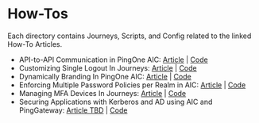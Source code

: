 # How-Tos

Each directory contains Journeys, Scripts, and Config related to the linked How-To Articles.

- API-to-API Communication in PingOne AIC: [Article](https://gwizkid.com/posts/api-to-api-communication-with-aic/) | [Code](api-to-api-communication-with-aic)
- Customizing Single Logout In Journeys: [Article](https://gwizkid.com/posts/customizing-single-logout-with-journeys/introduction/) | [Code](customizing-single-logout-with-journeys)
- Dynamically Branding In PingOne AIC: [Article](https://gwizkid.com/posts/dynamically-branding-journeys-in-aic/introduction/) | [Code](dynamically-branding-journeys-in-aic)
- Enforcing Multiple Password Policies per Realm in AIC: [Article](https://gwizkid.com/posts/enforcing-multiple-password-policies-in-aic/) | [Code](enforcing-multiple-password-policies-in-aic)
- Managing MFA Devices In Journeys: [Article](https://gwizkid.com/posts/managing-mfa-in-journeys/) | [Code](managing-mfa-in-journeys)
- Securing Applications with Kerberos and AD using AIC and PingGateway: [Article TBD](#) | [Code](secure-apps-kerberos-ad-pinggateway)